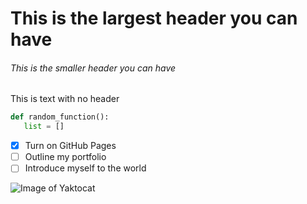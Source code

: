# This is the largest header you can have
###### This is the smaller header you can have 

This is text with no header

```python
def random_function():
   list = []
```

- [x] Turn on GitHub Pages
- [ ] Outline my portfolio
- [ ] Introduce myself to the world

![Image of Yaktocat](https://octodex.github.com/images/yaktocat.png)

